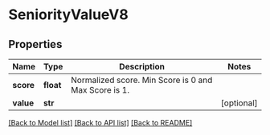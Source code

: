 # SeniorityValueV8


## Properties
Name | Type | Description | Notes
------------ | ------------- | ------------- | -------------
**score** | **float** | Normalized score. Min Score is 0 and Max Score is 1. | 
**value** | **str** |  | [optional] 

[[Back to Model list]](../README.md#documentation-for-models) [[Back to API list]](../README.md#documentation-for-api-endpoints) [[Back to README]](../README.md)


